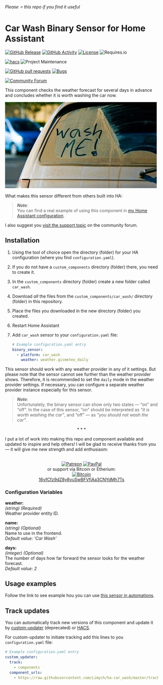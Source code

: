 *Please :star: this repo if you find it useful*

# Car Wash Binary Sensor for Home Assistant

[![GitHub Release](https://img.shields.io/github/tag-date/Limych/ha-car_wash?label=release&style=popout)](https://github.com/Limych/ha-car_wash/releases)
[![GitHub Activity](https://img.shields.io/github/commit-activity/y/Limych/ha-car_wash.svg?style=popout)](https://github.com/Limych/ha-car_wash/commits/master)
[![License](https://img.shields.io/badge/license-Creative_Commons_BY--NC--SA_License-lightgray.svg?style=popout)](LICENSE.md)
![Requires.io](https://img.shields.io/requires/github/Limych/ha-car_wash)

[![hacs](https://img.shields.io/badge/HACS-Default-orange.svg?style=popout)][hacs]
![Project Maintenance](https://img.shields.io/badge/maintainer-Andrey%20Khrolenok%20%40Limych-blue.svg?style=popout)

[![GitHub pull requests](https://img.shields.io/github/issues-pr/Limych/ha-car_wash?style=popout)](https://github.com/Limych/ha-car_wash/pulls)
[![Bugs](https://img.shields.io/github/issues/Limych/ha-car_wash/bug.svg?colorB=red&label=bugs&style=popout)](https://github.com/Limych/ha-car_wash/issues?q=is%3Aopen+is%3Aissue+label%3ABug)

[![Community Forum](https://img.shields.io/badge/community-forum-brightgreen.svg?style=popout)][forum-support]

This component checks the weather forecast for several days in advance and concludes whether it is worth washing the car now.

![Example](example.jpg)

What makes this sensor different from others built into HA:

> **_Note_**:\
> You can find a real example of using this component in [my Home Assistant configuration](https://github.com/Limych/HomeAssistantConfiguration).

I also suggest you [visit the support topic][forum-support] on the community forum.

## Installation

1. Using the tool of choice open the directory (folder) for your HA configuration (where you find `configuration.yaml`).
1. If you do not have a `custom_components` directory (folder) there, you need to create it.
1. In the `custom_components` directory (folder) create a new folder called `car_wash`.
1. Download _all_ the files from the `custom_components/car_wash/` directory (folder) in this repository.
1. Place the files you downloaded in the new directory (folder) you created.
1. Restart Home Assistant
1. Add `car_wash` sensor to your `configuration.yaml` file:

    ```yaml
    # Example configuration.yaml entry
    binary_sensor:
      - platform: car_wash
        weather: weather.gismeteo_daily
    ```

This sensor should work with any weather provider in any of it settings. But please note that the sensor cannot see further than the weather provider shows. Therefore, it is recommended to set the `daily` mode in the weather provider settings. If necessary, you can configure a separate weather provider instance especially for this sensor.

> **_Note_**:\
> Unfortunately, the binary sensor can show only two states — “on” and “off”.
> In the case of this sensor, “on” should be interpreted as *“it is worth washing the car”*, and “off” — as *“you should not wash the car”*.

<p align="center">* * *</p>
I put a lot of work into making this repo and component available and updated to inspire and help others! I will be glad to receive thanks from you — it will give me new strength and add enthusiasm:
<p align="center"><br>
<a href="https://www.patreon.com/join/limych?" target="_blank"><img src="http://khrolenok.ru/support_patreon.png" alt="Patreon" width="250" height="48"></a>
<a href="https://www.paypal.com/cgi-bin/webscr?cmd=_donations&business=UAGFL5L6M8RN2&item_name=[car_wash]+Donation+for+a+big+barrel+of+coffee+:)&currency_code=EUR&source=url" target="_blank"><img src="http://khrolenok.ru/support_paypal.png" alt="PayPal" width="250" height="48"></a>
<br>or&nbsp;support via Bitcoin or Etherium:<br>
<a href="bitcoin:16yfCfz9dZ8y8yuSwBFVfiAa3CNYdMh7Ts" target="_blank"><img src="http://khrolenok.ru/support_bitcoin.png" alt="Bitcoin" width="150"><br>
16yfCfz9dZ8y8yuSwBFVfiAa3CNYdMh7Ts</a>
</p>

### Configuration Variables

**weather:**\
  _(string) (Required)_\
  Weather provider entity ID.

**name:**\
  _(string) (Optional)_\
  Name to use in the frontend.\
  _Default value: 'Car Wash'_
  
**days:**\
  _(integer) (Optional)_\
  The number of days how far forward the sensor looks for the weather forecast.\
  _Default value: 2_

## Usage examples

Follow the link to see example hou you can use [this sensor in automations](https://community.home-assistant.io/t/car-wash-binary-sensor/110046/20).

## Track updates

You can automatically track new versions of this component and update it by [custom-updater](https://github.com/custom-components/custom_updater) (deprecated) or [HACS][hacs].

For custom-updater to initiate tracking add this lines to you `configuration.yaml` file:

```yaml
# Example configuration.yaml entry
custom_updater:
  track:
    - components
  component_urls:
    - https://raw.githubusercontent.com/Limych/ha-car_wash/master/tracker.json
```

[forum-support]: https://community.home-assistant.io/t/car-wash-binary-sensor/110046
[hacs]: https://github.com/custom-components/hacs
